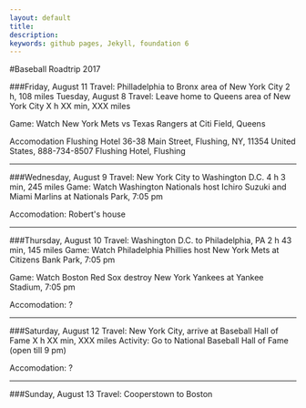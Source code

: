```yaml
---
layout: default
title: 
description: 
keywords: github pages, Jekyll, foundation 6
---
```


        
#Baseball Roadtrip 2017



###Friday, August 11
Travel: Philladelphia to Bronx area of New York City 2 h, 108 miles
Tuesday, August 8
Travel: Leave home to Queens area of New York City X h XX min, XXX miles

Game: Watch New York Mets vs Texas Rangers at Citi Field, Queens

Accomodation
Flushing Hotel
36-38 Main Street, Flushing, NY, 11354 United States, 888-734-8507
Flushing Hotel, Flushing

--- 

###Wednesday, August 9
Travel: New York City to Washington D.C. 4 h 3 min, 245 miles
Game: Watch Washington Nationals host Ichiro Suzuki and Miami Marlins at Nationals Park, 7:05 pm

Accomodation: Robert's house

---

###Thursday, August 10
Travel: Washington D.C. to Philadelphia, PA 2 h 43 min, 145 miles
Game: Watch Philadelphia Phillies host New York Mets at Citizens Bank Park, 7:05 pm

Game: Watch Boston Red Sox destroy New York Yankees at Yankee Stadium, 7:05 pm

Accomodation: ?

---

###Saturday, August 12
Travel: New York City, arrive at Baseball Hall of Fame X h XX min, XXX miles
Activity: Go to National Baseball Hall of Fame (open till 9 pm)

Accomodation: ?

---

###Sunday, August 13
Travel: Cooperstown to Boston





